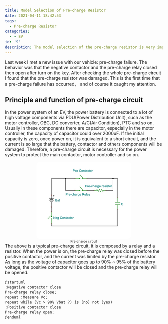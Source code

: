 ```yaml
---
title: Model Selection of Pre-charge Resistor
date: 2021-04-11 18:42:53
tags:
  - Pre-charge Resistor
categories:
  - - EV
id: '9'
description: The model selection of the pre-charge resistor is very important for the pre-charge circuit designing. This article will talk about the basis for the model selection.
---
```

<style>
  .box {width:60%; text-align:center; font-size:10px; margin:0 auto;}
  .box img {border-radius: 10px;}
</style>

Last week I met a new issue with our vehicle: pre-charge failure. The behavior was that the negative contactor and the pre-charge relay closed then open after turn on the key. After checking the whole pre-charge circuit I found that the pre-charge resistor was damaged. This is the first time that a pre-charge failure has occurred， and of course it caught my attention.

## Principle and function of pre-charge circuit

In the power system of an EV, the power battery is connected to a lot of high voltage components via PDU(Power Distribution Unit), such as the motor controller, OBC, DC converter, A/C(Air Condition), PTC and so on. Usually in these components there are capacitor, especially in the motor controller, the capacity of capacitor could over 2000uF. If the initial capacity is zero, once power on, it is equivalent to a short circuit, and the current is so large that the battery, contactor and others components will be damaged. Therefore, a pre-charge circuit is necessary for the power system to protect the main contactor, motor controller and so on.
<div class="box">
  <img src="https://raw.githubusercontent.com/CarloHan/pic-blog/master/pictures/precharge%20circuit_new.jpg" alt="pre-charge circuit" />
  Pre-charge circuit
</div>
The above is a typical pre-charge circuit, it is composed by a relay and a resistor. When the power is on, the pre-charge relay was closed before the positive contactor, and the current was limited by the pre-charge resistor. As long as the voltage of capacitor goes up to 90% ~ 95% of the battery voltage, the positive contactor will be closed and the pre-charge relay will be opened. <br/>

```plantuml
@startuml
:Negative contactor close
Pre-charge relay close;
repeat :Measure Vc;
repeat while (Vc > 90% Vbat ?) is (no) not (yes)
:Positive contactor close
Pre-charge relay open;
@enduml
```



